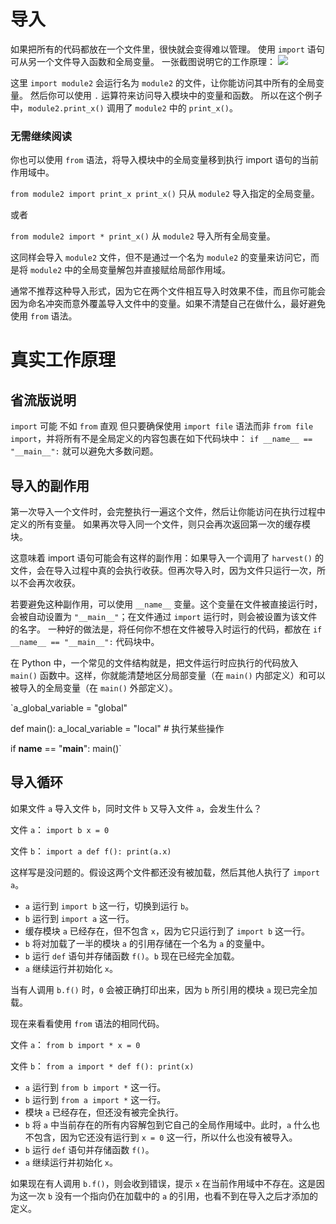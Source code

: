 # 导入
如果把所有的代码都放在一个文件里，很快就会变得难以管理。
使用 `import` 语句可从另一个文件导入函数和全局变量。
一张截图说明它的工作原理：
![](ImportsInOnePicture400)

这里 `import module2` 会运行名为 `module2` 的文件，让你能访问其中所有的全局变量。
然后你可以使用 `.` 运算符来访问导入模块中的变量和函数。
所以在这个例子中，`module2.print_x()` 调用了 `module2` 中的 `print_x()`。

### 无需继续阅读

你也可以使用 `from` 语法，将导入模块中的全局变量移到执行 import 语句的当前作用域中。

`from module2 import print_x
print_x()`
只从 `module2` 导入指定的全局变量。

或者

`from module2 import *
print_x()`
从 `module2` 导入所有全局变量。

这同样会导入 `module2` 文件，但不是通过一个名为 `module2` 的变量来访问它，而是将 `module2` 中的全局变量解包并直接赋给局部作用域。

通常不推荐这种导入形式，因为它在两个文件相互导入时效果不佳，而且你可能会因为命名冲突而意外覆盖导入文件中的变量。如果不清楚自己在做什么，最好避免使用 `from` 语法。

# 真实工作原理

## 省流版说明
`import` 可能 不如 `from` 直观
但只要确保使用 `import file` 语法而非 `from file import`，并将所有不是全局定义的内容包裹在如下代码块中：
`if __name__ == "__main__":`
就可以避免大多数问题。

## 导入的副作用
第一次导入一个文件时，会完整执行一遍这个文件，然后让你能访问在执行过程中定义的所有变量。
如果再次导入同一个文件，则只会再次返回第一次的缓存模块。

这意味着 import 语句可能会有这样的副作用：如果导入一个调用了 `harvest()` 的文件，会在导入过程中真的会执行收获。但再次导入时，因为文件只运行一次，所以不会再次收获。

若要避免这种副作用，可以使用 `__name__` 变量。这个变量在文件被直接运行时，会被自动设置为 `"__main__"`；在文件通过 `import` 运行时，则会被设置为该文件的名字。
一种好的做法是，将任何你不想在文件被导入时运行的代码，都放在 `if __name__ == "__main__":` 代码块中。

在 Python 中，一个常见的文件结构就是，把文件运行时应执行的代码放入 `main()` 函数中。这样，你就能清楚地区分局部变量（在 `main()` 内部定义）和可以被导入的全局变量（在 `main()` 外部定义）。

`a_global_variable = "global"

def main():
    a_local_variable = "local"
    # 执行某些操作

if __name__ == "__main__":
    main()`

## 导入循环
如果文件 `a` 导入文件 `b`，同时文件 `b` 又导入文件 `a`，会发生什么？

文件 `a`：
`import b
x = 0`

文件 `b`：
`import a
def f():
    print(a.x)`

这样写是没问题的。假设这两个文件都还没有被加载，然后其他人执行了 `import a`。

- `a` 运行到 `import b` 这一行，切换到运行 `b`。
- `b` 运行到 `import a` 这一行。
- 缓存模块 `a` 已经存在，但不包含 `x`，因为它只运行到了 `import b` 这一行。
- `b` 将对加载了一半的模块 `a` 的引用存储在一个名为 `a` 的变量中。
- `b` 运行 `def` 语句并存储函数 `f()`。`b` 现在已经完全加载。
- `a` 继续运行并初始化 `x`。

当有人调用 `b.f()` 时，`0` 会被正确打印出来，因为 `b` 所引用的模块 `a` 现已完全加载。

现在来看看使用 `from` 语法的相同代码。

文件 `a`：
`from b import *
x = 0`

文件 `b`：
`from a import *
def f():
    print(x)`

- `a` 运行到 `from b import *` 这一行。
- `b` 运行到 `from a import *` 这一行。
- 模块 `a` 已经存在，但还没有被完全执行。
- `b` 将 `a` 中当前存在的所有内容解包到它自己的全局作用域中。此时，`a` 什么也不包含，因为它还没有运行到 `x = 0` 这一行，所以什么也没有被导入。
- `b` 运行 `def` 语句并存储函数 `f()`。
- `a` 继续运行并初始化 `x`。

如果现在有人调用 `b.f()`，则会收到错误，提示 `x` 在当前作用域中不存在。这是因为这一次 `b` 没有一个指向仍在加载中的 `a` 的引用，也看不到在导入之后才添加的定义。